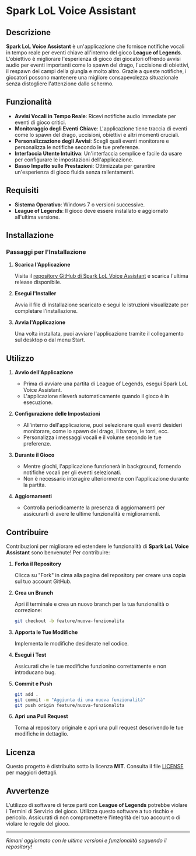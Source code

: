 # Spark LoL Voice Assistant

## Descrizione

**Spark LoL Voice Assistant** è un'applicazione che fornisce notifiche vocali in tempo reale per eventi chiave all'interno del gioco **League of Legends**. L'obiettivo è migliorare l'esperienza di gioco dei giocatori offrendo avvisi audio per eventi importanti come lo spawn del drago, l'uccisione di obiettivi, il respawn dei campi della giungla e molto altro. Grazie a queste notifiche, i giocatori possono mantenere una migliore consapevolezza situazionale senza distogliere l'attenzione dallo schermo.

## Funzionalità

- **Avvisi Vocali in Tempo Reale**: Ricevi notifiche audio immediate per eventi di gioco critici.
- **Monitoraggio degli Eventi Chiave**: L'applicazione tiene traccia di eventi come lo spawn del drago, uccisioni, obiettivi e altri momenti cruciali.
- **Personalizzazione degli Avvisi**: Scegli quali eventi monitorare e personalizza le notifiche secondo le tue preferenze.
- **Interfaccia Utente Intuitiva**: Un'interfaccia semplice e facile da usare per configurare le impostazioni dell'applicazione.
- **Basso Impatto sulle Prestazioni**: Ottimizzata per garantire un'esperienza di gioco fluida senza rallentamenti.

## Requisiti

- **Sistema Operativo**: Windows 7 o versioni successive.
- **League of Legends**: Il gioco deve essere installato e aggiornato all'ultima versione.

## Installazione

### Passaggi per l'Installazione

1. **Scarica l'Applicazione**

   Visita il [repository GitHub di Spark LoL Voice Assistant](https://github.com/MatteoLucerni/spark-lol-voice-assistant) e scarica l'ultima release disponibile.

2. **Esegui l'Installer**

   Avvia il file di installazione scaricato e segui le istruzioni visualizzate per completare l'installazione.

3. **Avvia l'Applicazione**

   Una volta installata, puoi avviare l'applicazione tramite il collegamento sul desktop o dal menu Start.

## Utilizzo

1. **Avvio dell'Applicazione**

   - Prima di avviare una partita di League of Legends, esegui Spark LoL Voice Assistant.
   - L'applicazione rileverà automaticamente quando il gioco è in esecuzione.

2. **Configurazione delle Impostazioni**

   - All'interno dell'applicazione, puoi selezionare quali eventi desideri monitorare, come lo spawn del drago, il barone, le torri, ecc.
   - Personalizza i messaggi vocali e il volume secondo le tue preferenze.

3. **Durante il Gioco**

   - Mentre giochi, l'applicazione funzionerà in background, fornendo notifiche vocali per gli eventi selezionati.
   - Non è necessario interagire ulteriormente con l'applicazione durante la partita.

4. **Aggiornamenti**

   - Controlla periodicamente la presenza di aggiornamenti per assicurarti di avere le ultime funzionalità e miglioramenti.

## Contribuire

Contribuzioni per migliorare ed estendere le funzionalità di **Spark LoL Voice Assistant** sono benvenute! Per contribuire:

1. **Forka il Repository**

   Clicca su "Fork" in cima alla pagina del repository per creare una copia sul tuo account GitHub.

2. **Crea un Branch**

   Apri il terminale e crea un nuovo branch per la tua funzionalità o correzione:

   ```bash
   git checkout -b feature/nuova-funzionalita
   ```

3. **Apporta le Tue Modifiche**

   Implementa le modifiche desiderate nel codice.

4. **Esegui i Test**

   Assicurati che le tue modifiche funzionino correttamente e non introducano bug.

5. **Commit e Push**

   ```bash
   git add .
   git commit -m "Aggiunta di una nuova funzionalità"
   git push origin feature/nuova-funzionalita
   ```

6. **Apri una Pull Request**

   Torna al repository originale e apri una pull request descrivendo le tue modifiche in dettaglio.

## Licenza

Questo progetto è distribuito sotto la licenza **MIT**. Consulta il file [LICENSE](LICENSE) per maggiori dettagli.

## Avvertenze

L'utilizzo di software di terze parti con **League of Legends** potrebbe violare i Termini di Servizio del gioco. Utilizza questo software a tuo rischio e pericolo. Assicurati di non compromettere l'integrità del tuo account o di violare le regole del gioco.

---

_Rimani aggiornato con le ultime versioni e funzionalità seguendo il repository!_
